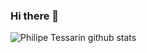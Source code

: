### Hi there 👋

![Philipe Tessarin github stats](https://github-readme-stats.vercel.app/api?username=philipetessarin&show_icons=true&theme=dracula)


<!--
**philipetessarin/philipetessarin** is a ✨ _special_ ✨ repository because its `README.md` (this file) appears on your GitHub profile.

Here are some ideas to get you started:

- 🔭 I’m currently working on ...
- 🌱 I’m currently learning ...
- 👯 I’m looking to collaborate on ...
- 🤔 I’m looking for help with ...
- 💬 Ask me about ...
- 📫 How to reach me: ...
- 😄 Pronouns: ...
- ⚡ Fun fact: ...
-->
